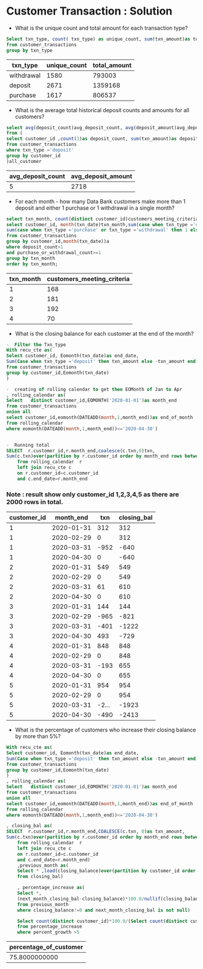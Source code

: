 #  Customer Transaction : Solution 

- What is the unique count and total amount for each transaction type?
````sql
Select txn_type, count( txn_type) as unique_count, sum(txn_amount)as total_amount
from customer_transactions
group by txn_type
````
| txn_type  | unique_count | total_amount |
|-----------|--------------|--------------|
| withdrawal| 1580         | 793003       |
| deposit   | 2671         | 1359168      |
| purchase  | 1617         | 806537       |

- What is the average total historical deposit counts and amounts for all customers?
````sql
select avg(deposit_count)avg_deposit_count, avg(deposit_amount)avg_deposit_amount
from (
select customer_id ,count(1)as deposit_count, sum(txn_amount)as deposit_amount
from customer_transactions
where txn_type ='deposit'
group by customer_id 
)all_customer

````

| avg_deposit_count | avg_deposit_amount |
|-------------------|--------------------|
| 5                 | 2718               |

- For each month - how many Data Bank customers make more than 1 deposit and either 1 purchase or 1 withdrawal in a single month?
``` sql
select txn_month, count(distinct customer_id)customers_meeting_criteria from(
select customer_id, month(txn_date)txn_month,sum(case when txn_type ='deposit' then 1 else 0 end)as deposit_count,
sum(case when txn_type ='purchase' or txn_type ='withdrawal' then 1 else 0 end)as purchase_or_withdrawal_count
from customer_transactions
group by customer_id,month(txn_date))a
where deposit_count>1 
and purchase_or_withdrawal_count>=1
group by txn_month
order by txn_month;
````
| txn_month | customers_meeting_criteria |
|-----------|----------------------------|
| 1         | 168                        |
| 2         | 181                        |
| 3         | 192                        |
| 4         | 70                         |

- What is the closing balance for each customer at the end of the month?
```` sql
-  Filter the Txn_type
With recu_cte as(
Select customer_id, Eomonth(txn_date)as end_date,
Sum(Case when txn_type ='deposit' then txn_amount else -txn_amount end )as txn
from customer_transactions
group by customer_id,Eomonth(txn_date)
)

-  creating of rolling calendar to get then EOMonth of Jan to Apr
, rolling_calendar as(
Select   distinct customer_id,EOMONTH('2020-01-01')as month_end
from customer_transactions
union all
select customer_id,eomonth(DATEADD(month,1,month_end))as end_of_month
from rolling_calendar
where eomonth(DATEADD(month,1,month_end))<='2020-04-30')


-  Running total 
SELECT  r.customer_id,r.month_end,coalesce(c.txn,0)txn,
Sum(c.txn)over(partition by r.customer_id order by month_end rows between unbounded preceding and current row)closing_balance
    from rolling_calendar  r
	left join recu_cte c
	on r.customer_id=c.customer_id
	and c.end_date=r.month_end
````
### Note : result show only customer_id 1,2,3,4,5 as there are 2000 rows in total.

| customer_id | month_end  | txn   | closing_bal |
|-------------|------------|-------|-------------|
| 1           | 2020-01-31 | 312   | 312         |
| 1           | 2020-02-29 | 0     | 312         |
| 1           | 2020-03-31 | -952  | -640        |
| 1           | 2020-04-30 | 0     | -640        |
| 2           | 2020-01-31 | 549   | 549         |
| 2           | 2020-02-29 | 0     | 549         |
| 2           | 2020-03-31 | 61    | 610         |
| 2           | 2020-04-30 | 0     | 610         |
| 3           | 2020-01-31 | 144   | 144         |
| 3           | 2020-02-29 | -965  | -821        |
| 3           | 2020-03-31 | -401  | -1222       |
| 3           | 2020-04-30 | 493   | -729        |
| 4           | 2020-01-31 | 848   | 848         |
| 4           | 2020-02-29 | 0     | 848         |
| 4           | 2020-03-31 | -193  | 655         |
| 4           | 2020-04-30 | 0     | 655         |
| 5           | 2020-01-31 | 954   | 954         |
| 5           | 2020-02-29 | 0     | 954         |
| 5           | 2020-03-31 | -2... | -1923       |
| 5           | 2020-04-30 | -490  | -2413       |

- What is the percentage of customers who increase their closing balance by more than 5%?

````sql
With recu_cte as(
Select customer_id, Eomonth(txn_date)as end_date,
Sum(Case when txn_type ='deposit' then txn_amount else -txn_amount end)as txn
from customer_transactions
group by customer_id,Eomonth(txn_date)
)
, rolling_calendar as(
Select   distinct customer_id,EOMONTH('2020-01-01')as month_end
from customer_transactions
union all
select customer_id,eomonth(DATEADD(month,1,month_end))as end_of_month
from rolling_calendar
where eomonth(DATEADD(month,1,month_end))<='2020-04-30')

, closing_bal as(
SELECT  r.customer_id,r.month_end,COALESCE(c.txn, 0)as txn_amount,
Sum(c.txn)over(partition by r.customer_id order by month_end rows between unbounded preceding and current row)closing_balance
    from rolling_calendar  r
	left join recu_cte c
	on r.customer_id=c.customer_id
	and c.end_date=r.month_end)
	,previous_month as(
	Select * ,lead(closing_balance)over(partition by customer_id order by month_end)next_month_closing_bal
	from closing_bal)

	, percentage_increase as(
	Select *,
	(next_month_closing_bal-closing_balance)*100.0/nullif(closing_balance,0) as percent_growth
	from previous_month
	where closing_balance!=0 and next_month_closing_bal is not null)

	Select count(distinct customer_id)*100.0/(Select count(distinct customer_id) from customer_transactions)percentage_of_customer
	from percentage_increase
	where percent_growth >5
````
| percentage_of_customer |
|------------------------|
| 75.8000000000          |
